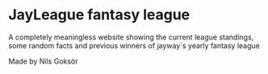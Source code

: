 # JayLeague fantasy league

A completely meaningless website showing the current league standings, some random facts and previous winners of jayway´s yearly fantasy league

Made by Nils Goksör

